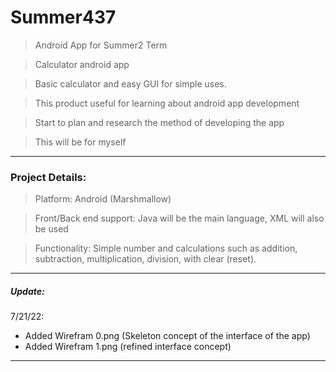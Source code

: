 # Summer437

> Android App for Summer2 Term

> Calculator android app

> Basic calculator and easy GUI for simple uses.

> This product useful for learning about android app development

> Start to plan and research the method of developing the app

> This will be for myself

---------------------------------------------------

### Project Details:
> Platform:
	Android (Marshmallow)

> Front/Back end support:
	Java will be the main language, XML will also be used

> Functionality:
	Simple number and calculations such as addition, subtraction, multiplication, division, with clear (reset). 

-----------------------------------------------
##### Update:

7/21/22:
* Added Wirefram 0.png  (Skeleton concept of the interface of the app) 
* Added Wirefram 1.png  (refined interface concept)
-----------------------------------------------
